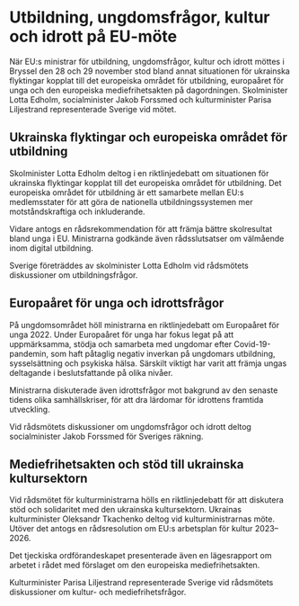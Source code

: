 # Utbildning, ungdomsfrågor, kultur och idrott på EU-möte

När EU:s ministrar för utbildning, ungdomsfrågor, kultur och idrott möttes i Bryssel den 28 och 29 november stod bland annat situationen för ukrainska flyktingar kopplat till det europeiska området för utbildning, europaåret för unga och den europeiska mediefrihetsakten på dagordningen. Skolminister Lotta Edholm, socialminister Jakob Forssmed och kulturminister Parisa Liljestrand representerade Sverige vid mötet.

## Ukrainska flyktingar och europeiska området för utbildning

Skolminister Lotta Edholm deltog i en riktlinjedebatt om situationen för ukrainska flyktingar kopplat till det europeiska området för utbildning. Det europeiska området för utbildning är ett samarbete mellan EU:s medlemsstater för att göra de nationella utbildningssystemen mer motståndskraftiga och inkluderande.

Vidare antogs en rådsrekommendation för att främja bättre skolresultat bland unga i EU. Ministrarna godkände även rådsslutsatser om välmående inom digital utbildning.

Sverige företräddes av skolminister Lotta Edholm vid rådsmötets diskussioner om utbildningsfrågor.

## Europaåret för unga och idrottsfrågor

På ungdomsområdet höll ministrarna en riktlinjedebatt om Europaåret för unga 2022. Under Europaåret för unga har fokus legat på att uppmärksamma, stödja och samarbeta med ungdomar efter Covid-19-pandemin, som haft påtaglig negativ inverkan på ungdomars utbildning, sysselsättning och psykiska hälsa. Särskilt viktigt har varit att främja ungas deltagande i beslutsfattande på olika nivåer.

Ministrarna diskuterade även idrottsfrågor mot bakgrund av den senaste tidens olika samhällskriser, för att dra lärdomar för idrottens framtida utveckling.

Vid rådsmötets diskussioner om ungdomsfrågor och idrott deltog socialminister Jakob Forssmed för Sveriges räkning.

## Mediefrihetsakten och stöd till ukrainska kultursektorn

Vid rådsmötet för kulturministrarna hölls en riktlinjedebatt för att diskutera stöd och solidaritet med den ukrainska kultursektorn. Ukrainas kulturminister Oleksandr Tkachenko deltog vid kulturministrarnas möte. Utöver det antogs en rådsresolution om EU:s arbetsplan för kultur 2023–2026.

Det tjeckiska ordförandeskapet presenterade även en lägesrapport om arbetet i rådet med förslaget om den europeiska mediefrihetsakten.

Kulturminister Parisa Liljestrand representerade Sverige vid rådsmötets diskussioner om kultur- och mediefrihetsfrågor.

